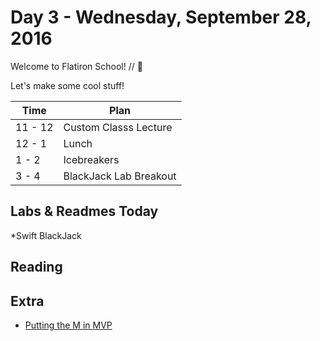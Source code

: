# Day 3 - Wednesday, September 28, 2016

Welcome to Flatiron School! // :blue_heart:

Let's make some cool stuff!

Time        |   Plan   |
----------------|-------
11 - 12          | Custom Classs Lecture
12 - 1    | Lunch
1 - 2     | Icebreakers
3 - 4     | BlackJack Lab Breakout

## Labs & Readmes Today

  *Swift BlackJack

## Reading


## Extra
* [Putting the M in MVP](https://medium.freecodecamp.com/putting-the-m-in-mvp-71e036034ed9#.asgwznye7)


<br>


